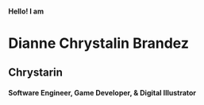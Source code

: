 <h4>Hello! I am</h4>
<h1>Dianne Chrystalin Brandez</h1>
<h2>Chrystarin</h2>

<h4>Software Engineer, Game Developer, & Digital Illustrator</h4>


